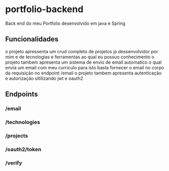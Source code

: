 # portfolio-backend
Back end do meu Portfolio desenvolvido em java e Spring

## Funcionalidades
o projeto apressenta um crud completo de projetos ja dessenvolvidor por mim e de tecnologias e ferramentas ao qual eu possuo conhecimento
o projeto tambem apresenta um sistema de envio de email automatico o qual envia um email com meu curriculo para isto basta fornecer
o email no corpo da requisição no endpoint /email o projeto tambem apresenta autenticação e autorização ultilizando jwt e oauth2

## Endpoints

### /email
### /technologies
### /projects
### /oauth2/token
### /verify

